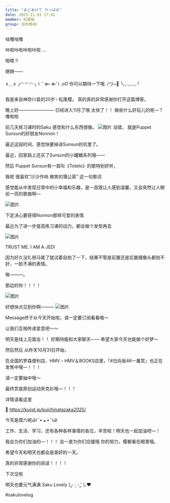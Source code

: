 ```yaml
---
title: "まどあけて やっほお"
date: 2025.11.01 17:41
member: 松尾桜
group: 日向坂46
---
```


咕噜咕噜

咔啦咔啦咔啦咔啦 ...




啪嗒 !!





锵锵——

∧＿∧     ╭◜◝   ◜◝   ◜◝ ╮
‎꒰ ˶ ɞ̴̶̷ ༝ ɞ̴̶̷ ˶꒱  .oO 你可以期待一下哦
‎  /づ~🩵     ╰◟◞   ◟◞   ◟◞ ╯



我是来自神奈川县的20岁✨️松尾樱。
真的真的非常感谢你打开这篇博客。




晚上好————————
已经进入11月了哦
太快了！！
做些什么好玩儿的呢—？噜啦啦








前几天练习课时的Saku
感觉和什么东西很像。
![图片](https://cdn.hinatazaka46.com/files/14/diary/official/member/moblog/202511/mobLcJSHE.jpg)
没错，
就是Puppet Sunsun的好朋友Nonnon！




最近这段时间，感觉快要掉进Sunsun的坑里了。


最近，回家路上还买了Sunsun的小罐糖系列哦——






然后
Puppet Sunsun有一首叫《Toteto》的歌特别好听，


我呢
很喜欢“沙沙作响 微笑的蒲公英”
这一句歌词


感觉能从中发现日常中的小幸福和乐趣，是一首既让人感到温馨，又会突然让人眼前一亮的歌曲啊—






![图片](https://cdn.hinatazaka46.com/files/14/diary/official/member/moblog/202511/mob2gpWjA.jpg)

下定决心要获得Nonnon那样可爱的表情
















最近为了进一步提高练习课的动力，都会做个发型再去

![图片](https://cdn.hinatazaka46.com/files/14/diary/official/member/moblog/202511/mobh2YRvw.jpg)

TRUST ME.
I AM A JEDI




因为好久没扎侧马尾了就试着自拍了一下，结果不管是前置还是后置摄像头都拍不好，一脸不满的表情。




唉———。













那边的你！！！！


![图片](https://cdn.hinatazaka46.com/files/14/diary/official/member/moblog/202511/mobLuWz9i.jpg)





















好想快点见到你啊———
![图片](https://cdn.hinatazaka46.com/files/14/diary/official/member/moblog/202511/mobo0L4az.jpg)



Message终于从今天开始啦，请一定要订阅看看哦〜


让我们互相传递爱意吧〜〜


明天是线上见面会！！
好期待能和大家聊天——
希望大家今天也能做个好梦〜









然后然后
从昨天10月31日开始，

在全国的罗森便利店、HMV・HMV＆BOOKS店里，「#日向坂46一番赏」也正在发售中哦—！！！


请一定要抽中哦〜

最终赏是原创运动夹克衫哦—！！！


详情请看这里

🔗
https://kujist.jp/kuji/hinatazaka2025/








今天是周六呢Ꮚ꒰˵• ﻌ •˵꒱Ꮚ

工作、生活、学习，还有各种各样事情的各位，辛苦啦！明天也一起加油吧—！


我会为你们加油的—！！！
会一直为你们应援哦
你的努力，樱都看在眼里哦。

希望今天和明天也都会是美好的一天。



真的非常感谢你的阅读！！！！



下次见啦

明天也要元气满满 Saku Lovely ( ̳- ·̫ - ̳ˆ )◞❤︎



#sakulovelog